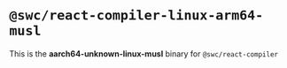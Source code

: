# `@swc/react-compiler-linux-arm64-musl`

This is the **aarch64-unknown-linux-musl** binary for `@swc/react-compiler`
